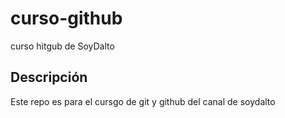 # curso-github
curso hitgub de SoyDalto

## Descripción
Este repo es para el cursgo de git y github del canal de soydalto
